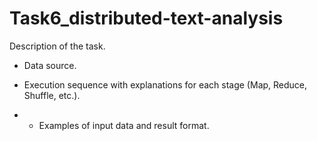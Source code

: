 # Task6_distributed-text-analysis
 Description of the task. 


 - Data source.

   
 - Execution sequence with explanations for each stage (Map, Reduce, Shuffle, etc.).

   
 - - Examples of input data and result format. 

